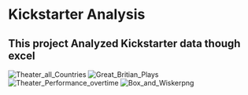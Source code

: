 # Kickstarter Analysis
This project Analyzed Kickstarter data though excel 
---

![Theater_all_Countries](https://user-images.githubusercontent.com/79609464/159072702-584a475b-2a66-4973-b2d8-a3d85155ff08.png)
![Great_Britian_Plays](https://user-images.githubusercontent.com/79609464/159072737-bf9dff9d-7cf6-4bfb-bebc-8931026a02ed.png)
![Theater_Performance_overtime](https://user-images.githubusercontent.com/79609464/159072756-58bcd6d8-6df6-4b98-9f68-daf118e7cec0.png)
![Box_and_Wiskerpng](https://user-images.githubusercontent.com/79609464/159072538-5b837207-3e25-404c-99d0-00125b09428d.png)
